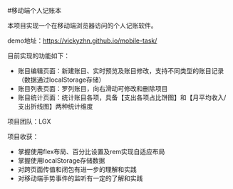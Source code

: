 #移动端个人记账本

本项目实现一个在移动端浏览器访问的个人记账软件。

demo地址：https://vickyzhn.github.io/mobile-task/

目前实现的功能如下：
* 账目编辑页面：新建账目、实时预览及账目修改，支持不同类型的账目记录（数据通过localStorage存储）
* 账目列表页面：罗列账目，向右滑动可修改和删除项目
* 账目统计页面：统计账目各项，具备【支出各项占比饼图】和【月平均收入/支出折线图】两种统计维度

项目团队：LGX

项目收获：
* 掌握使用flex布局、百分比设置及rem实现自适应布局
* 掌握使用localStorage存储数据
* 对跨页面传值和闭包有进一步的理解和实践
* 对移动端手势事件的监听有一定的了解和实践
